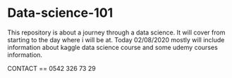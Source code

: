 # Data-science-101
This repository is about a journey through a data science. It will cover from starting to the day where i will be at. Today 02/08/2020 mostly will include information about kaggle data science course and some  udemy courses information.

CONTACT == 0542 326 73 29
